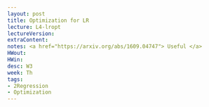 ```yaml
---
layout: post
title: Optimization for LR
lecture: L4-lropt
lectureVersion: 
extraContent:
notes: <a href="https://arxiv.org/abs/1609.04747"> Useful </a>
HWout: 
HWin:
desc: W3
week: Th
tags:
- 2Regression
- Optimization
---
```

